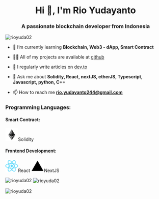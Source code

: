 <h1 align="center">Hi 👋, I'm Rio Yudayanto</h1>
<h3 align="center">A passionate blockchain developer from Indonesia</h3>

<p align="left"> <img src="https://komarev.com/ghpvc/?username=rioyuda02&label=Profile%20views&color=0e75b6&style=flat" alt="rioyuda02" /> </p>


- 🌱 I’m currently learning **Blockchain, Web3 - dApp, Smart Contract**

- 👨‍💻 All of my projects are available at [github](https://github.com/rioyuda02)

- 📝 I regularly write articles on [dev.to](https://dev.to/rioyuda02)

- 💬 Ask me about **Solidity, React, nextJS, etherJS, Typescript, Javascript, python, C++**

- 📫 How to reach me **rio.yudayanto244@gmail.com**


<h3 align="left">Programming Languages:</h3>
<h4 align="left">Smart Contract:</h4>
<p align="left">  
<a href="https://docs.soliditylang.org/en/v0.8.26/" target="_blank" rel="noreferrer"> <img src="https://raw.githubusercontent.com/rioyuda02/Icons/main/Solidity/ethereum.svg" alt="Solidity" width="40" height="40"/></a><span>Solidity</span>

<h4 align="left">Frontend Development:</h4>
<p align="left">  
<a href="https://react.dev/" target="_blank" rel="noreferrer"> <img src="https://raw.githubusercontent.com/rioyuda02/Icons/main/React/react.svg" alt="React" width="40" height="40"/></a><span>React</span>
<a href="https://nextjs.org/" target="_blank" rel="noreferrer"> <img src="https://raw.githubusercontent.com/rioyuda02/Icons/main/NextJSbyVercel/vercel.svg" alt="React" width="40" height="40"/></a><span>NextJS</span>
  
</p>

<p><img align="left" src="https://github-readme-stats.vercel.app/api/top-langs?username=rioyuda02&show_icons=true&locale=en&layout=compact" alt="rioyuda02" /></p>

<p>&nbsp;<img align="center" src="https://github-readme-stats.vercel.app/api?username=rioyuda02&show_icons=true&locale=en" alt="rioyuda02" /></p>

<p><img align="center" src="https://github-readme-streak-stats.herokuapp.com/?user=rioyuda02&" alt="rioyuda02" /></p>
